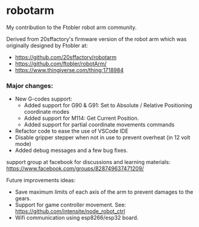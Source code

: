 # robotarm

My contribution to the Ftobler robot arm community.

Derived from 20sffactory's firmware version of the robot arm which was originally designed by Ftobler at:<br>
  * https://github.com/20sffactory/robotarm<br>
  * https://github.com/ftobler/robotArm/<br>
  * https://www.thingiverse.com/thing:1718984<br>

### Major changes:
  * New G-codes support:
    * Added support for G90 & G91: Set to Absolute / Relative Positioning coordinate modes
    * Added support for M114: Get Current Position.
    * Added support for partial coordinate movements commands
  * Refactor code to ease the use of VSCode IDE
  * Disable gripper stepper when not in use to prevent overheat (in 12 volt mode)
  * Added debug messages and a few bug fixes.


support group at facebook for discussions and learning materials: <br>
https://www.facebook.com/groups/828749637471209/


Future improvements ideas:
  * Save maximum limits of each axis of the arm to prevent damages to the gears.
  * Support for game controller movement. See: https://github.com/intensite/node_robot_ctrl
  * Wifi communication using esp8266/esp32 board.

